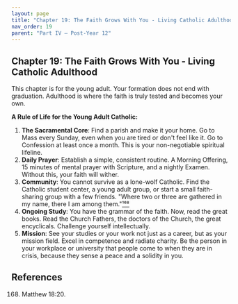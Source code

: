 ```yaml
---
layout: page
title: "Chapter 19: The Faith Grows With You - Living Catholic Adulthood"
nav_order: 19
parent: "Part IV — Post-Year 12"
---
```


## Chapter 19: The Faith Grows With You - Living Catholic Adulthood

This chapter is for the young adult. Your formation does not end with graduation. Adulthood is where the faith is truly tested and becomes your own.

**A Rule of Life for the Young Adult Catholic:**

1.  **The Sacramental Core**: Find a parish and make it your home. Go to Mass every Sunday, even when you are tired or don't feel like it. Go to Confession at least once a month. This is your non-negotiable spiritual lifeline.
2.  **Daily Prayer**: Establish a simple, consistent routine. A Morning Offering, 15 minutes of mental prayer with Scripture, and a nightly Examen. Without this, your faith will wither.
3.  **Community**: You cannot survive as a lone-wolf Catholic. Find the Catholic student center, a young adult group, or start a small faith-sharing group with a few friends. "Where two or three are gathered in my name, there I am among them."[¹⁶⁸](#ref-168)
4.  **Ongoing Study**: You have the grammar of the faith. Now, read the great books. Read the Church Fathers, the doctors of the Church, the great encyclicals. Challenge yourself intellectually.
5.  **Mission**: See your studies or your work not just as a career, but as your mission field. Excel in competence and radiate charity. Be the person in your workplace or university that people come to when they are in crisis, because they sense a peace and a solidity in you.


## References

168. <a name="ref-168"></a>Matthew 18:20.
